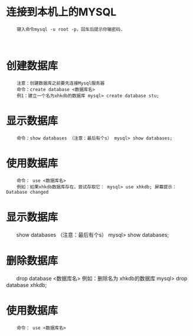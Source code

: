     
# 连接到本机上的MYSQL

        键入命令mysql -u root -p，回车后提示你输密码.
    
# 创建数据库

        注意：创建数据库之前要先连接Mysql服务器
        命令：create database <数据库名>
        例1：建立一个名为xhkdb的数据库 mysql> create database stu;

# 显示数据库

        命令：show databases （注意：最后有个s） mysql> show databases;
     
# 使用数据库

        命令： use <数据库名>
        例如：如果xhkdb数据库存在，尝试存取它： mysql> use xhkdb; 屏幕提示：Database changed

# 显示数据库

        show databases （注意：最后有个s） mysql> show databases;
# 删除数据库

        drop database <数据库名> 例如：删除名为 xhkdb的数据库 mysql> drop database xhkdb;
# 使用数据库

        命令： use <数据库名>
